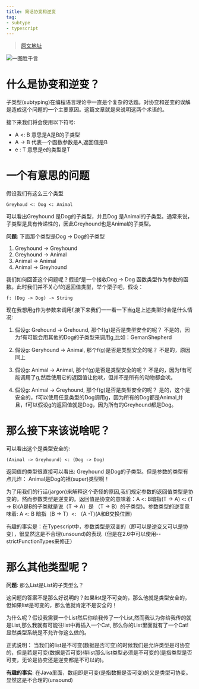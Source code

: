 ```yaml
---
title: 简话协变和逆变
tag:
- subtype 
- typescript
---
```

> [原文地址](https://www.stephanboyer.com/post/132/what-are-covariance-and-contravariance)

![一图胜千言](http://upload-images.jianshu.io/upload_images/4803763-49e1b847646a94db.png?imageMogr2/auto-orient/strip%7CimageView2/2/w/1240)

<!-- more -->

# 什么是协变和逆变？
子类型(subtyping)在编程语言理论中一直是个复杂的话题。对协变和逆变的误解是造成这个问题的一个主要原因。这篇文章就是来说明这两个术语的。

接下来我们将会使用以下符号:
* A <: B 意思是A是B的子类型
* A -> B 代表一个函数参数是A,返回值是B
* e : T 意思是e的类型是T

# 一个有意思的问题
假设我们有这么三个类型
```
Greyhoud <: Dog <: Animal
```

可以看出Greyhound 是Dog的子类型，并且Dog 是Animal的子类型。通常来说，子类型是具有传递性的，因此Greyhound也是Animal的子类型。

**问题**: 下面那个类型是Dog -> Dog的子类型
1. Greyhound -> Greyhound
2. Greyhound -> Animal
3. Animal -> Animal
4. Animal -> Greyhound

我们如何回答这个问题呢？假设f是一个接收Dog -> Dog 函数类型作为参数的函数。此时我们并不关心f的返回值类型，举个栗子吧，假设：
```
f: (Dog -> Dog) -> String
```

现在我想用g作为参数来调用f,接下来我们一一看一下当g是上述类型时会是什么情况:

1. 假设g: Grehound -> Grehound, 那个f(g)是否是类型安全的呢？
不是的，因为f有可能会用其他的Dog的子类型来调用g,比如：GemanShepherd

2. 假设g: Geryhound -> Animal, 那个f(g)是否是类型安全的呢？
不是的，原因同上

3. 假设g: Animal -> Animal, 那个f(g)是否是类型安全的呢？
不是的，因为f有可能调用了g,然后使用它的返回值让他吠，但并不是所有的动物都会吠。

4. 假设g: Animal -> Greyhound, 那个f(g)是否是类型安全的呢？
是的，这个是安全的，f可以使用任意类型的Dog调用g，因为所有的Dog都是Animal,并且，f可以假设g的返回值就是Dog，因为所有的Greyhound都是Dog。

# 那么接下来该说啥呢？
可以看出这个是类型安全的:
```
(Animal -> Greyhound) <: (Dog -> Dog)
```
返回值的类型很直接可以看出: Greyhound 是Dog的子类型。但是参数的类型有点儿炸： Animal是Dog的祖(super)类型啊！

为了用我们的行话(jargon)来解释这个奇怪的原因,我们规定参数的返回值类型是协变的，然而参数类型是逆变的。返回值是协变的意味着：A <: B暗指(T -> A) <: (T -> B)(A是B的子类就是说（T -> A）是 （T -> B）的子类型)。参数类型的逆变意味着: A <: B 暗指（B -> T）<: （A -T)(A和B交换位置)

有趣的事实是：在Typescript中，参数类型是双变的（即可以是逆变又可以是协变），很显然这是不合理(unsound)的表现（但是在2.6中可以使用--strictFunctionTypes来修正）

# 那么其他类型呢？
**问题**: 那么List<Dog>是List<Animal>的子类型么？

这问题的答案不是那么好说明的？如果list是不可变的，那么他就是类型安全的，但如果list是可变的，那么他就肯定不是安全的！

为什么呢？假设我需要一个List<Animal>然后你给我传了一个List<Dog>,然而我认为你给我传的就是List<Animal>,那么我就有可能往list中再插入一个Cat, 那么你的List<Dog>里面就有了一个Cat!显然类型系统是不允许你这么做的。

正式说明： 当我们的list是不可变(数据是否可变)的时候我们是允许类型是可协变的，但是若是可变(数据是否可变)得list那么list类型必须是不可变的(是指类型是否可变，无论是协变还是逆变都是不可以的)。

**有趣的事实**: 在Java里面，数组即是可变(是指数据是否可变)的又是类型可协变。显然这是不合理的(unsound)